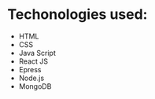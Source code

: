 <h1>Techonologies used:</h1>
<ul>
  <li>HTML</li>
  <li>CSS</li>
  <li>Java Script</li>
  <li>React JS</li>
  <li>Epress</li>
  <li>Node.js</li>
  <li>MongoDB</li>
  </ul>
